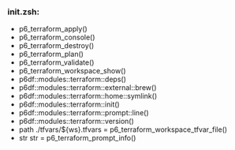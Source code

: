 ### init.zsh:
- p6_terraform_apply()
- p6_terraform_console()
- p6_terraform_destroy()
- p6_terraform_plan()
- p6_terraform_validate()
- p6_terraform_workspace_show()
- p6df::modules::terraform::deps()
- p6df::modules::terraform::external::brew()
- p6df::modules::terraform::home::symlink()
- p6df::modules::terraform::init()
- p6df::modules::terraform::prompt::line()
- p6df::modules::terraform::version()
- path ./tfvars/${ws}.tfvars = p6_terraform_workspace_tfvar_file()
- str str = p6_terraform_prompt_info()

